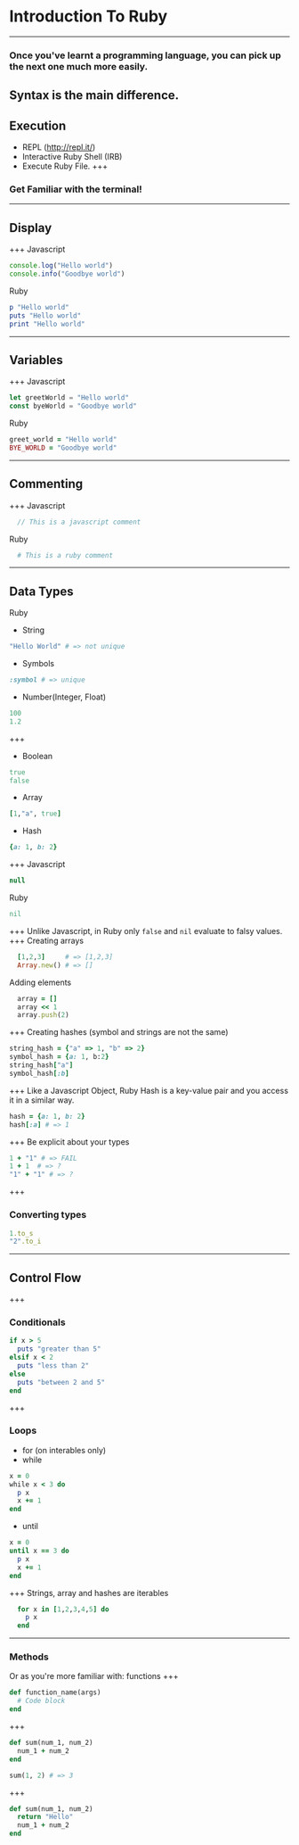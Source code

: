 # Introduction To Ruby
---
### Once you've learnt a programming language, you can pick up the next one much more easily.
Syntax is the main difference.
---
## Execution
- REPL (http://repl.it/)
- Interactive Ruby Shell (IRB)
- Execute Ruby File.
+++ 
### Get Familiar with the terminal!
---
## Display
+++
Javascript
```js
console.log("Hello world")
console.info("Goodbye world")
```
Ruby
```ruby
p "Hello world"
puts "Hello world"
print "Hello world"
```
---
## Variables
+++
Javascript
```js
let greetWorld = "Hello world"
const byeWorld = "Goodbye world"
```
Ruby
```ruby
greet_world = "Hello world"
BYE_WORLD = "Goodbye world"
```
---
## Commenting
+++
Javascript
```js
  // This is a javascript comment
```
Ruby
```ruby
  # This is a ruby comment
```
---
## Data Types
Ruby
- String 
```ruby
"Hello World" # => not unique
```
- Symbols
```ruby
:symbol # => unique
```
- Number(Integer, Float)
```ruby
100
1.2
```
+++
- Boolean
```ruby
true
false
```
- Array
```ruby
[1,"a", true]
```
- Hash
```ruby
{a: 1, b: 2}
```
+++
Javascript
```js
null
```
Ruby
```ruby
nil
```
+++
Unlike Javascript, in Ruby only `false` and `nil` evaluate to falsy values.
+++
Creating arrays
```ruby
  [1,2,3]     # => [1,2,3]
  Array.new() # => []
```
Adding elements
```ruby
  array = []
  array << 1
  array.push(2)
```
+++
Creating hashes (symbol and strings are not the same)
```ruby
string_hash = {"a" => 1, "b" => 2}
symbol_hash = {a: 1, b:2} 
string_hash["a"]
symbol_hash[:b]
```
+++
Like a Javascript Object, Ruby Hash is a key-value pair and you access it in a similar way.
```ruby
hash = {a: 1, b: 2}
hash[:a] # => 1
```
+++
Be explicit about your types
```ruby
1 + "1" # => FAIL
1 + 1  # => ?
"1" + "1" # => ?
```
+++
### Converting types
```ruby
1.to_s
"2".to_i
```
---
## Control Flow
+++
### Conditionals
```ruby
if x > 5
  puts "greater than 5"
elsif x < 2
  puts "less than 2"
else
  puts "between 2 and 5"
end
```
+++
### Loops
- for (on interables only)
- while
```ruby
x = 0 
while x < 3 do
  p x 
  x += 1
end
```
- until
```ruby
x = 0
until x == 3 do
  p x 
  x += 1
end
```
+++
Strings, array and hashes are iterables
```ruby
  for x in [1,2,3,4,5] do
    p x
  end
```
---
### Methods 
Or as you're more familiar with: functions
+++
```ruby
def function_name(args)
  # Code block
end
```
+++
```ruby
def sum(num_1, num_2)
  num_1 + num_2
end

sum(1, 2) # => 3
```
+++
```ruby
def sum(num_1, num_2)
  return "Hello"
  num_1 + num_2
end
```